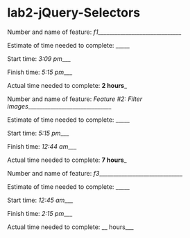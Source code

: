 # lab2-jQuery-Selectors

Number and name of feature: _f1_______________________________

Estimate of time needed to complete: _____

Start time: _3:09 pm____

Finish time: _5:15 pm____

Actual time needed to complete: __2 hours___

Number and name of feature: _Feature #2: Filter images_______________________________

Estimate of time needed to complete: _____

Start time: _5:15 pm____

Finish time: _12:44 am____

Actual time needed to complete: __7 hours___


Number and name of feature: _f3_______________________________

Estimate of time needed to complete: _____

Start time: _12:45 am____

Finish time: _2:15 pm____

Actual time needed to complete: __ hours___
